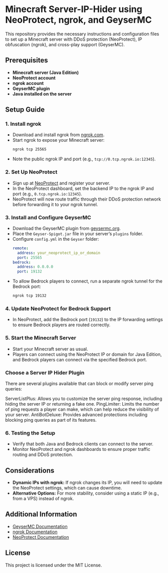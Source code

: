 
# Minecraft Server-IP-Hider using NeoProtect, ngrok, and GeyserMC

This repository provides the necessary instructions and configuration files to set up a Minecraft server with DDoS protection (NeoProtect), IP obfuscation (ngrok), and cross-play support (GeyserMC).

## Prerequisites

- **Minecraft server (Java Edition)**
- **NeoProtect account**
- **ngrok account**
- **GeyserMC plugin**
- **Java installed on the server**

## Setup Guide

### 1. Install ngrok

- Download and install ngrok from [ngrok.com](https://ngrok.com/).
- Start ngrok to expose your Minecraft server:
  ```bash
  ngrok tcp 25565
  ```
- Note the public ngrok IP and port (e.g., `tcp://0.tcp.ngrok.io:12345`).

### 2. Set Up NeoProtect

- Sign up at [NeoProtect](https://neoprotect.net/) and register your server.
- In the NeoProtect dashboard, set the backend IP to the ngrok IP and port (e.g., `0.tcp.ngrok.io:12345`).
- NeoProtect will now route traffic through their DDoS protection network before forwarding it to your ngrok tunnel.

### 3. Install and Configure GeyserMC

- Download the GeyserMC plugin from [geysermc.org](https://geysermc.org/).
- Place the `Geyser-Spigot.jar` file in your server’s `plugins` folder.
- Configure `config.yml` in the `Geyser` folder:
  ```yaml
  remote:
    address: your_neoprotect_ip_or_domain
    port: 25565
  bedrock:
    address: 0.0.0.0
    port: 19132
  ```
- To allow Bedrock players to connect, run a separate ngrok tunnel for the Bedrock port:
  ```bash
  ngrok tcp 19132
  ```

### 4. Update NeoProtect for Bedrock Support

- In NeoProtect, add the Bedrock port (`19132`) to the IP forwarding settings to ensure Bedrock players are routed correctly.

### 5. Start the Minecraft Server

- Start your Minecraft server as usual.
- Players can connect using the NeoProtect IP or domain for Java Edition, and Bedrock players can connect via the specified Bedrock port.

  
 ### Choose a Server IP Hider Plugin
There are several plugins available that can block or modify server ping queries:

ServerListPlus: Allows you to customize the server ping response, including hiding the server IP or returning a fake one.
PingLimiter: Limits the number of ping requests a player can make, which can help reduce the visibility of your server.
AntiBotDeluxe: Provides advanced protections including blocking ping queries as part of its features.

### 6. Testing the Setup

- Verify that both Java and Bedrock clients can connect to the server.
- Monitor NeoProtect and ngrok dashboards to ensure proper traffic routing and DDoS protection.

## Considerations

- **Dynamic IPs with ngrok:** If ngrok changes its IP, you will need to update the NeoProtect settings, which can cause downtime.
- **Alternative Options:** For more stability, consider using a static IP (e.g., from a VPS) instead of ngrok.

## Additional Information

- [GeyserMC Documentation](https://geysermc.org/docs/)
- [ngrok Documentation](https://ngrok.com/docs)
- [NeoProtect Documentation](https://neoprotect.net/docs/)

## License

This project is licensed under the MIT License.


